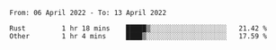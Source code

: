 <!--START_SECTION:waka-->

```text
From: 06 April 2022 - To: 13 April 2022

Rust         1 hr 18 mins    █████▒░░░░░░░░░░░░░░░░░░░   21.42 %
Other        1 hr 4 mins     ████▒░░░░░░░░░░░░░░░░░░░░   17.59 %
```

<!--END_SECTION:waka-->
